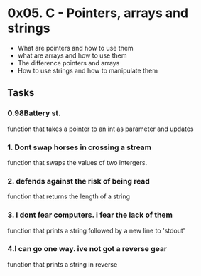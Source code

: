 # 0x05. C - Pointers, arrays and strings
* What are pointers and how to use them
* what are arrays and how to use them
* The difference pointers and arrays
* How to use strings and how to manipulate them


## Tasks

### 0.98Battery st.
 function that takes a pointer to an int as parameter and updates
### 1. Dont swap horses in crossing a stream
 function that swaps the values of two intergers.
### 2. defends against the risk of being read
 function that returns the length of a string
### 3. I dont fear computers. i fear the lack of them
 function that prints a string followed by a new line to 'stdout'
### 4.I can go one way. ive not got a reverse gear
 function that prints a string in reverse

